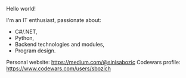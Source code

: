 Hello world!

I'm an IT enthusiast, passionate about:

- C#/.NET,
- Python,
- Backend technologies and modules,
- Program design.

Personal website: https://medium.com/@sinisabozic
Codewars profile: https://www.codewars.com/users/sbozich
